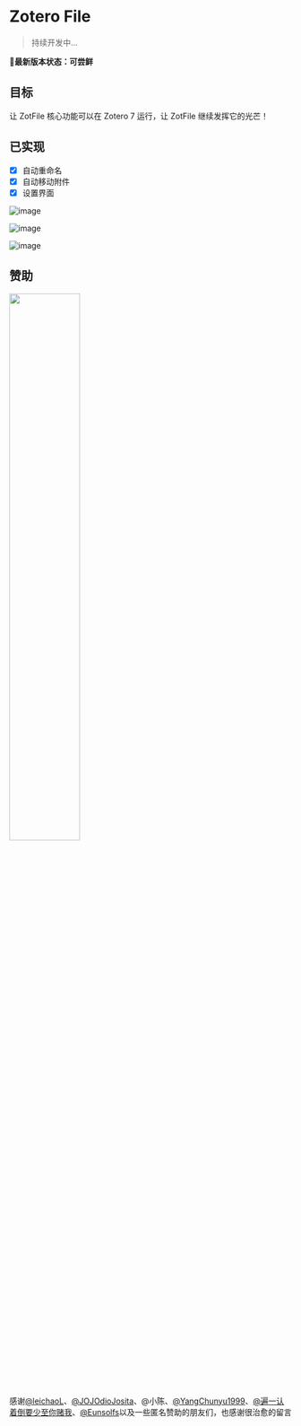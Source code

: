 # Zotero File

> 持续开发中...


**🔴最新版本状态：可尝鲜**


## 目标

让 ZotFile 核心功能可以在 Zotero 7 运行，让 ZotFile 继续发挥它的光芒！

## 已实现

- [x] 自动重命名
- [x] 自动移动附件
- [x] 设置界面

![image](https://github.com/MuiseDestiny/zotero-file/assets/51939531/3c0dba64-0b78-40b5-aba1-d4bdf494a70f)

![image](https://github.com/MuiseDestiny/zotero-file/assets/51939531/03018858-5f38-44ca-b5dc-0024d6d96143)

![image](https://github.com/MuiseDestiny/zotero-file/assets/51939531/644550cb-0f0d-4f8b-8dc1-4235e896ccc0)

## 赞助

<img src="https://user-images.githubusercontent.com/51939531/227145474-ca165a93-fcf2-4b47-baf4-ea6b29f43d99.png" width="50%" height="50%">


感谢[@leichaoL](https://github.com/leichaoL)、[@JOJOdioJosita](https://github.com/JOJOdioJosita)、@小陈、[@YangChunyu1999](https://github.com/YangChunyu1999)、[@遍一认着倒要少至你赌我](https://b23.tv/JjHR5ON)、[@Eunsolfs](https://github.com/Eunsolfs)以及一些匿名赞助的朋友们，也感谢很治愈的留言
  
